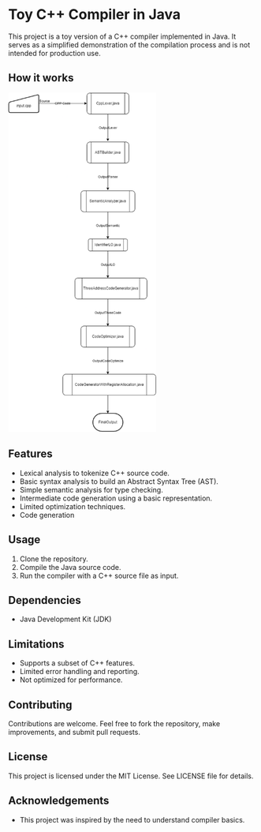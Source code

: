 # Toy C++ Compiler in Java
This project is a toy version of a C++ compiler implemented in Java. It serves as a simplified demonstration of the compilation process and is not intended for production use.

## How it works
<img src= "diagram.drawio.png" alt="Compiler Diagram" width="300"/>

## Features
- Lexical analysis to tokenize C++ source code.
- Basic syntax analysis to build an Abstract Syntax Tree (AST).
- Simple semantic analysis for type checking.
- Intermediate code generation using a basic representation.
- Limited optimization techniques.
- Code generation

## Usage
1. Clone the repository.
2. Compile the Java source code.
3. Run the compiler with a C++ source file as input.

## Dependencies
- Java Development Kit (JDK)

## Limitations
- Supports a subset of C++ features.
- Limited error handling and reporting.
- Not optimized for performance.

## Contributing
Contributions are welcome. Feel free to fork the repository, make improvements, and submit pull requests.

## License
This project is licensed under the MIT License. See LICENSE file for details.

## Acknowledgements
- This project was inspired by the need to understand compiler basics.
